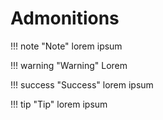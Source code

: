 # Admonitions

!!! note "Note"
    lorem ipsum

!!! warning "Warning"
    Lorem 

!!! success "Success"
    lorem ipsum

!!! tip "Tip"
    lorem ipsum

